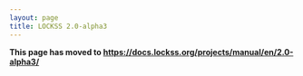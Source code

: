 ```yaml
---
layout: page
title: LOCKSS 2.0-alpha3
---
```


**This page has moved to <https://docs.lockss.org/projects/manual/en/2.0-alpha3/>**